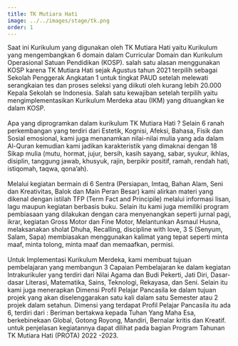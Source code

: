 ```yaml
---
title: TK Mutiara Hati
image: ../../images/stage/tk.png
order: 1
---
```

Saat ini Kurikulum yang digunakan oleh TK Mutiara Hati yaitu Kurikulum yang    mengembangkan 6 domain dalam Curricular Domain dan Kurikulum Operasional Satuan Pendidikan (KOSP).  salah satu alasan menggunakan KOSP karena TK Mutiara Hati sejak Agustus tahun 2021 terpilih sebagai Sekolah Penggerak Angkatan 1 untuk tingkat PAUD setelah melewati serangkaian tes dan proses seleksi yang diikuti oleh kurang lebih 20.000 Kepala Sekolah se Indonesia. Salah satu kewajiban setelah terpilih yaitu mengimplementasikan Kurikulum Merdeka atau (IKM) yang dituangkan ke dalam KOSP.</br></br>
Apa yang diprogramkan dalam kurikulum TK Mutiara Hati ? Selain 6 ranah perkembangan yang terdiri dari Estetik, Kognisi, Afeksi, Bahasa, Fisik dan Sosial emosional, kami juga menanamkan nilai-nilai mulia yang ada dalam Al-Quran kemudian kami jadikan karakteristik yang dimaknai dengan 18 Sikap mulia (mutu, hormat, jujur, bersih, kasih sayang, sabar, syukur, ikhlas, disiplin, tanggung jawab, khusyuk, rajin, berpikir positif, ramah, rendah hati, istiqomah, taqwa, qona’ah).</br></br> 
Melalui kegiatan bermain di 6 Sentra (Persiapan, Imtaq, Bahan Alam, Seni dan Kreativitas, Balok dan Main Peran Besar) kami alirkan materi yang dikenal dengan istilah TFP (Term Fact and Principile) melalui informasi lisan, lagu maupun kegiatan berbasis buku. Selain itu kami juga memiliki program pembiasaan yang dilakukan dengan cara menyenangkan seperti jurnal pagi, ikrar, kegiatan Gross Motor dan Fine Motor, Melantunkan Asmaul Husna, melaksanakan sholat Dhuha, Recalling, discipline with love, 3 S (Senyum, Salam, Sapa) membiasakan menggunakan kalimat yang tepat seperti minta maaf, minta tolong, minta maaf dan memaafkan, permisi.</br></br>
Untuk Implementasi Kurikulum Merdeka, kami membuat tujuan pembelajaran yang membangun 3 Capaian Pembelajaran ke dalam kegiatan Intrakurikuler yang terdiri dari Nilai Agama dan Budi Pekerti, Jati Diri, Dasar-dasar Literasi, Matematika, Sains, Teknologi, Rekayasa, dan Seni.  Selain itu kami juga menerapkan Dimensi Profil Pelajar Pancasila ke dalam tujuan projek yang akan diselenggarakan satu kali dalam satu Semester atau 2 projek dalam setahun.  Dimensi yang terdapat Profil Pelajar Pancasila itu ada 6, terdiri dari : Beriman bertakwa kepada Tuhan Yang Maha Esa, berkebinekaan Global, Gotong Royong, Mandiri, Bernalar kritis dan Kreatif.  untuk penjelasan kegiatannya dapat dilihat pada bagian Program Tahunan TK Mutiara Hati (PROTA) 2022 -2023.</br></br>
